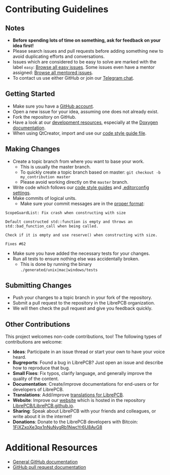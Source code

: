 # Contributing Guidelines

## Notes

- **Before spending lots of time on something, ask for feedback on your idea first!**
- Please search issues and pull requests before adding something new to avoid duplicating efforts and conversations.
- Issues which are considered to be easy to solve are marked with the label `easy`:
  [Browse all easy issues](https://github.com/LibrePCB/LibrePCB/labels/easy).
  Some issues even have a mentor assigned:
  [Browse all mentored issues](https://github.com/LibrePCB/LibrePCB/labels/mentored).
- To contact us use either GitHub or join our [Telegram chat](https://telegram.me/LibrePCB_dev).

## Getting Started

- Make sure you have a [GitHub account](https://github.com/signup/free).
- Open a new issue for your idea, assuming one does not already exist.
- Fork the repository on GitHub.
- Have a look at our [development resources](https://github.com/LibrePCB/LibrePCB/tree/master/dev), 
  especially at the [Doxygen documentation](http://librepcb.org/LibrePCB-Doxygen/master/).
- When using QtCreator, import and use our [code style guide file](https://github.com/LibrePCB/LibrePCB/blob/master/dev/CodingStyle_QtCreator.xml).

## Making Changes

- Create a topic branch from where you want to base your work.
  - This is usually the master branch.
  - To quickly create a topic branch based on master: 
    `git checkout -b my_contribution master`
  - Please avoid working directly on the `master` branch.
- Write code which follows our [code style guides](http://librepcb.org/LibrePCB-Doxygen/master/df/d24/doc_code_style_guide.html)
  and [.editorconfig settings](https://github.com/LibrePCB/LibrePCB/blob/master/.editorconfig).
- Make commits of logical units.
  - Make sure your commit messages are in the [proper format](http://chris.beams.io/posts/git-commit/):
```
ScopeGuardList: Fix crash when constructing with size

Default constructed std::function is empty and throws an
std::bad_function_call when being called.

Check if it is empty and use reserve() when constructing with size.

Fixes #62
```
- Make sure you have added the necessary tests for your changes.
- Run all tests to ensure nothing else was accidentally broken.
  - This is done by running the binary `./generated/unix|mac|windows/tests`

## Submitting Changes

- Push your changes to a topic branch in your fork of the repository.
- Submit a pull request to the repository in the LibrePCB organization.
- We will then check the pull request and give you feedback quickly.

## Other Contributions

This project welcomes non-code contributions, too! The following types of contributions are welcome:

- **Ideas**: Participate in an issue thread or start your own to have your voice heard.
- **Bugreports**: Found a bug in LibrePCB? Just open an issue and describe how to reproduce that bug.
- **Small Fixes**: Fix typos, clarify language, and generally improve the quality of the content.
- **Documentation**: Create/improve documentations for end-users or for developers of LibrePCB.
- **Translations**: Add/improve [translations for LibrePCB](https://github.com/LibrePCB/LibrePCB/tree/master/i18n).
- **Website**: Improve our [website](http://librepcb.org) which is hosted in the repository [LibrePCB/LibrePCB.github.io](https://github.com/LibrePCB/LibrePCB.github.io).
- **Sharing**: Speak about LibrePCB with your friends and colleagues, or write about it in the internet!
- **Donations**: Donate to the LibrePCB developers with Bitcoin: [1FiXZxoXe3px1nNuNygRb1NwcYr6U8AvG8](bitcoin:1FiXZxoXe3px1nNuNygRb1NwcYr6U8AvG8)

# Additional Resources

- [General GitHub documentation](https://help.github.com/)
- [GitHub pull request documentation](https://help.github.com/send-pull-requests/)

